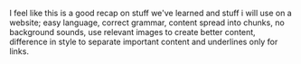 I feel like this is a good recap on stuff we've learned and stuff i will use on
a website; easy language, correct grammar, content spread into chunks,
no background sounds, use relevant images to create better content, difference
in style to separate important content and underlines only for links.
